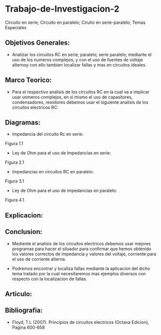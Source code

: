 # Trabajo-de-Investigacion-2

Circuito en serie; Circuito en paralelo; Ciruito en serie-paralelo; Temas Especiales

## Objetivos Generales:

- Analizar los circuitos RC en serie; paralelo; serie paralelo; mediante el uso de los numeros complejos, y con el uso de fuentes de voltaje alternoy con ello tambien localizar fallas y mas en circuitos ideales.

## Marco Teorico:

- Para el respectivo analisis de los circuitos RC en la cual va a implicar usar unmeros complejos, en si mismo el uso de capasitores, condensadores, resistores debemos usar el siguiente analisis de los circuitos electricos RC:


## Diagramas:

- Impedancia del circuito Rc en serie:


Figura 1.1




- Ley de Ohm para el uso de Impedancias en serie:



Figura 2.1


- Impedancias en circuitos RC en paralelo:


Figura 3.1



- Ley de Ohm para el uso de impedancias en paralelo:


Figura 4.1


## Explicacion:




## Conclusion:

- Mediente el analisis de los circuitos electricos debemos usar mejores programas para hacer el siluador para confirmar que hemos obtenido los valores correctos de impedancia y valores del voltaje, corriente para el uso de corriente alterna.

- Podremos encontrar y localiza fallas mediante la aplicacion del dicho tema tratado por la cual necesitaremos mas ejemplos diversos con respecto con la localizacion de fallas.




## Articulo:



## Bibliografia:

- Floyd, T.L (2007). Principios de circuitos electricos (Octava Edicion), Pagina  600-658








